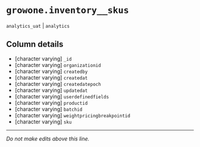 # `growone.inventory__skus`
`analytics_uat` | `analytics`

## Column details
* [character varying] `_id`
* [character varying] `organizationid`
* [character varying] `createdby`
* [character varying] `createdat`
* [character varying] `createdatepoch`
* [character varying] `updatedat`
* [character varying] `userdefinedfields`
* [character varying] `productid`
* [character varying] `batchid`
* [character varying] `weightpricingbreakpointid`
* [character varying] `sku`

-------------------------------------------------------------------------------
*Do not make edits above this line.*
